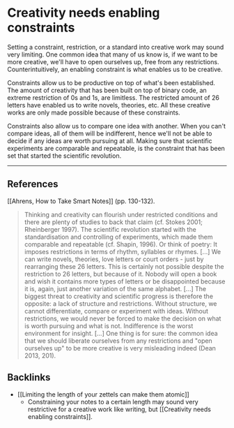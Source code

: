 # Creativity needs enabling constraints
Setting a constraint, restriction, or a standard into creative work may sound very limiting. One common idea that many of us know is, if we want to be more creative, we'll have to open ourselves up, free from any restrictions. Counterintuitively, an enabling constraint is what enables us to be creative.

Constraints allow us to be productive on top of what's been established. The amount of creativity that has been built on top of binary code, an extreme restriction of 0s and 1s, are limitless. The restricted amount of 26 letters have enabled us to write novels, theories, etc. All these creative works are only made possible because of these constraints.

Constraints also allow us to compare one idea with another. When you can't compare ideas, all of them will be indifferent, hence we'll not be able to decide if any ideas are worth pursuing at all. Making sure that scientific experiments are comparable and repeatable, is the constraint that has been set that started the scientific revolution.

---
## References
[[Ahrens, How to Take Smart Notes]] (pp. 130-132).
> Thinking and creativity can flourish under restricted conditions and there are plenty of studies to back that claim (cf. Stokes 2001; Rheinberger 1997). The scientific revolution started with the standardisation and controlling of experiments, which made them comparable and repeatable (cf. Shapin, 1996). Or think of poetry: It imposes restrictions in terms of rhythm, syllables or rhymes.
> [...]
> We can write novels, theories, love letters or court orders - just by rearranging these 26 letters. This is certainly not possible despite the restriction to 26 letters, but because of it. Nobody will open a book and wish it contains more types of letters or be disappointed because it is, again, just another variation of the same alphabet.
> [...]
> The biggest threat to creativity and scientific progress is therefore the opposite: a lack of structure and restrictions. Without structure, we cannot differentiate, compare or experiment with ideas. Without restrictions, we would never be forced to make the decision on what is worth pursuing and what is not. Indifference is the worst environment for insight.
> [...]
> One thing is for sure: the common idea that we should liberate ourselves from any restrictions and "open ourselves up" to be more creative is very misleading indeed (Dean 2013, 201).

## Backlinks
* [[Limiting the length of your zettels can make them atomic]]
	* Constraining your notes to a certain length may sound very restrictive for a creative work like writing, but [[Creativity needs enabling constraints]].

<!-- #evergreen #counterintuitive #constraint -->

<!-- {BearID:B587DC49-E350-4351-994C-6BF7EB0671C8-71920-0001808E21DCFA51} -->
